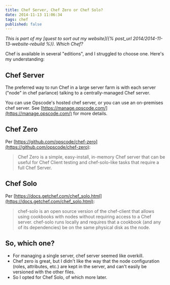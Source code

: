 ```yaml
---
title: Chef Server, Chef Zero or Chef Solo?
date: 2014-11-13 11:06:34
tags: chef
published: false
---
```


*This is part of my [quest to sort out my website]({% post_url 2014/2014-11-13-website-rebuild %}).
Which Chef?*

Chef is available in several "editions", and I struggled to choose one. Here's
my understanding:

## Chef Server

The preferred way to run Chef in a large server farm is with each server
("node" in chef parlance) talking to a centrally-managed Chef server.

You can use Opscode's hosted chef server, or you can use an on-premises chef
server.  See [https://manage.opscode.com/](https://manage.opscode.com/) for
more details.

## Chef Zero

Per [https://github.com/opscode/chef-zero](https://github.com/opscode/chef-zero):

> Chef Zero is a simple, easy-install, in-memory Chef server that can be useful
> for Chef Client testing and chef-solo-like tasks that require a full Chef
> Server.

## Chef Solo

Per [https://docs.getchef.com/chef_solo.html](https://docs.getchef.com/chef_solo.html):

> chef-solo is an open source version of the chef-client that allows using
> cookbooks with nodes without requiring access to a Chef server. chef-solo
> runs locally and requires that a cookbook (and any of its dependencies) be on
> the same physical disk as the node.

## So, which one?

 - For managing a single server, chef server seemed like overkill.
 - Chef zero is great, but I didn't like the way that the node configuration
   (roles, attributes, etc.) are kept in the server, and can't easily be
   versioned with the other files.
 - So I opted for Chef Solo, of which more later.
